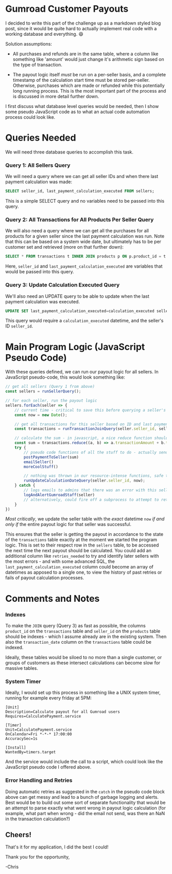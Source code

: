 # Gumroad Customer Payouts

I decided to write this part of the challenge up as a markdown styled blog post, since it would be quite hard to actually implement real code with a working database and everything. 😄

Solution assumptions: 

- All purchases and refunds are in the same table, where a column like something like 'amount' would just change it's arithmetic sign based on the type of transaction.

- The payout logic itself _must_ be run on a per-seller basis, and a complete timestamp of the calculation start time must be stored per-seller. Otherwise, purchases which are made or refunded while this potentially long running process. This is the most important part of the process and is discussed in more detail further down.

I first discuss what database level queries would be needed, then I show some pseudo JavaScript code as to what an actual code automation process could look like.

# Queries Needed

We will need three database queries to accomplish this task.

### Query 1: All Sellers Query

We will need a query where we can get all seller IDs and when there last payment calculation was made:

```sql
SELECT seller_id, last_payment_calculation_executed FROM sellers;
```

This is a simple SELECT query and no variables need to be passed into this query.

### Query 2: All Transactions for All Products Per Seller Query

We will also need a query where we can get all the purchases for all products for a given seller since the last payment calculation was run. Note that this can be based on a system wide date, but ultimately has to be per customer set and retrieved (more on that further down):

```sql
SELECT * FROM transactions t INNER JOIN products p ON p.product_id = t.product_id WHERE p.seller_id = seller_id AND t.transaction_date > last_payment_calculation_executed
```

Here, `seller_id` and `last_payment_calculation_executed` are variables that would be passed into this query.

### Query 3: Update Calculation Executed Query

We'll also need an UPDATE query to be able to update when the last payment calculation was executed.

```sql
UPDATE SET last_payment_calculation_executed=calculation_executed sellers WHERE seller_id = seller_id
```

This query would require a `calculation_executed` datetime, and the seller's ID `seller_id`.

# Main Program Logic (JavaScript Pseudo Code)

With these queries defined, we can run our payout logic for all sellers. In JavaScript pseudo-code, this would look something like:

```javascript
// get all sellers (Query 1 from above)
const sellers = runSellerQuery();

// for each seller, run the payout logic
sellers.forEach(seller => {
    // current time - critical to save this before querying a seller's transactions!
    const now = new Date();

    // get all transactions for this seller based on ID and last payment calculation executed (Query 2 from above)
    const transactions = runTransactionJoinQuery(seller.seller_id, seller.last_payment_calculation_executed);

    // calculate the sum - in javascript, a nice reduce function should do
    const sum = transactions.reduce((a, b) => a.transactionAmount + b.transactionAmount, 0);
    try {
        // pseudo code functions of all the stuff to do - actually sending payment, notification emails, etc.
        postPaymentToSeller(sum)
        emailSeller()
        moreCoolStuff()

        // nothing was thrown in our resource-intense functions, safe to update last calculation for this seller (Query 3 from above):
        runUpdateCalculationDateQuery(seller.seller_id, now);
    } catch {
        // logs emails to admins that there was an error with this seller
        logAndAlertGumroadStaff(seller)
        // alternatively, could fire off a subprocess to attempt to retry automatically for this customer at intervals
    }
})
```

_Most critically_, we update the seller table with the _exact_ datetime `now` _if and only if_ the entire payout logic for that seller was successful. 

This ensures that the seller is getting the payout in accordance to the state of the `transactions` table exactly at the moment we started the program logic. This is set to their respect row in the `sellers` table, to be accessed the next time the next payout should be calculated. You could add an additional column like `retries_needed` to try and identify later sellers with the most errors - and with some advanced SQL, the `last_payment_calculation_executed` column could become an array of datetimes as apposed to a single one, to view the history of past retries or fails of payout calculation processes.

# Comments and Notes

### Indexes

To make the `JOIN` query (Query 3) as fast as possible, the columns `product_id` on the `transactions` table and `seller_id` on the `products` table should be indexes - which I assume already are in the existing system. Then also the `transaction_date` column on the `transactions` table could be indexed.

Ideally, these tables would be siloed to no more than a single customer, or groups of customers as these intersect calculations can become slow for massive tables.

### System Timer

Ideally, I would set up this process in something like a UNIX system timer, running for example every friday at 5PM:

```
[Unit]
Description=Calculate payout for all Gumroad users
Requires=CalculatePayment.service

[Timer]
Unit=CalculatePayment.service
OnCalendar=Fri *-*-* 17:00:00
AccuracySec=1s

[Install]
WantedBy=timers.target
```

And the service would include the call to a script, which could look like the JavaScript pseudo code I offered above.

### Error Handling and Retries

Doing automatic retries as suggested in the `catch` in the pseudo code block above can get messy and lead to a bunch of garbage logging and alerts. Best would be to build out some sort of separate functionality that would be an attempt to parse exactly what went wrong in payout logic calculation (for example, what part when wrong - did the email not send, was there an NaN in the transaction calculation?)

## Cheers!

That's it for my application, I did the best I could!

Thank you for the opportunity,

-Chris
